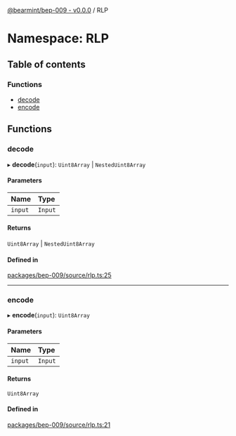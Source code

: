 [@bearmint/bep-009 - v0.0.0](../README.md) / RLP

# Namespace: RLP

## Table of contents

### Functions

- [decode](RLP.md#decode)
- [encode](RLP.md#encode)

## Functions

### decode

▸ **decode**(`input`): `Uint8Array` \| `NestedUint8Array`

#### Parameters

| Name | Type |
| :------ | :------ |
| `input` | `Input` |

#### Returns

`Uint8Array` \| `NestedUint8Array`

#### Defined in

[packages/bep-009/source/rlp.ts:25](https://github.com/bearmint/bearmint/blob/main/packages/bep-009/source/rlp.ts#L25)

___

### encode

▸ **encode**(`input`): `Uint8Array`

#### Parameters

| Name | Type |
| :------ | :------ |
| `input` | `Input` |

#### Returns

`Uint8Array`

#### Defined in

[packages/bep-009/source/rlp.ts:21](https://github.com/bearmint/bearmint/blob/main/packages/bep-009/source/rlp.ts#L21)
